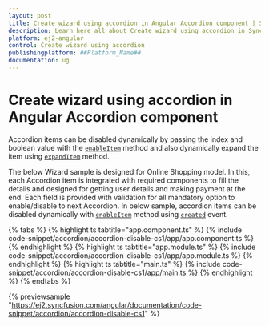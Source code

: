 ```yaml
---
layout: post
title: Create wizard using accordion in Angular Accordion component | Syncfusion
description: Learn here all about Create wizard using accordion in Syncfusion ##Platform_Name## Accordion component of Syncfusion Essential JS 2 and more.
platform: ej2-angular
control: Create wizard using accordion 
publishingplatform: ##Platform_Name##
documentation: ug
---
```


# Create wizard using accordion in Angular Accordion component

Accordion items can be disabled dynamically by passing the index and boolean value with the [`enableItem`](https://ej2.syncfusion.com/angular/documentation/api/accordion#enableitem) method and also dynamically expand the item using [`expandItem`](https://ej2.syncfusion.com/angular/documentation/api/accordion#expanditem) method.

The below Wizard sample is designed for Online Shopping model. In this, each Accordion item is integrated with required components to fill
the details and designed for getting user details and making payment at the end. Each field is provided with validation for all mandatory
option to enable/disable to next Accordion. In below sample, accordion items can be disabled dynamically with [`enableItem`](https://ej2.syncfusion.com/angular/documentation/api/accordion#enableitem) method using [`created`](https://ej2.syncfusion.com/angular/documentation/api/accordion#created) event.

{% tabs %}
{% highlight ts tabtitle="app.component.ts" %}
{% include code-snippet/accordion/accordion-disable-cs1/app/app.component.ts %}
{% endhighlight %}
{% highlight ts tabtitle="app.module.ts" %}
{% include code-snippet/accordion/accordion-disable-cs1/app/app.module.ts %}
{% endhighlight %}
{% highlight ts tabtitle="main.ts" %}
{% include code-snippet/accordion/accordion-disable-cs1/app/main.ts %}
{% endhighlight %}
{% endtabs %}
  
{% previewsample "https://ej2.syncfusion.com/angular/documentation/code-snippet/accordion/accordion-disable-cs1" %}